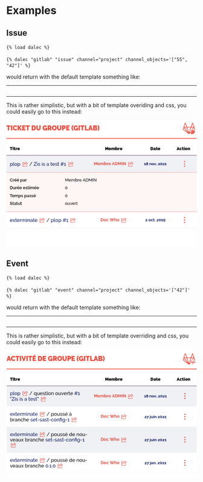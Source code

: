 # Examples

## Issue
```htmldjango
{% load dalec %}

{% dalec "gitlab" "issue" channel="project" channel_objects='["55", "42"]' %}
```

would return with the default template something like:

---
```{include} examples/issue_default.html
```
---

This is rather simplistic, but with a bit of template overiding and css, you could easily go to this instead:

![](./examples/example_issue_fosm.png)

## Event

```htmldjango
{% load dalec %}

{% dalec "gitlab" "event" channel="project" channel_objects='["42"]' %}
```

would return with the default template something like:

---
```{include} examples/event_default.html
```
---

This is rather simplistic, but with a bit of template overriding and css, you could easily go to this instead:

![](./examples/example_event_fosm.png)
